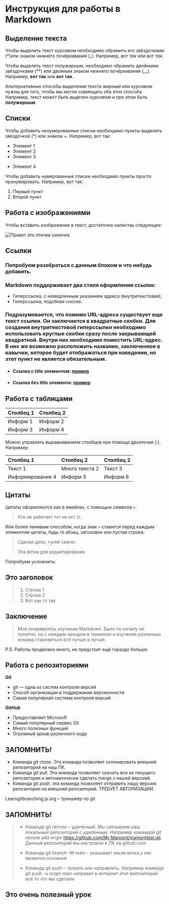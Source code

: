 # Инструкция для работы в Markdown

## Выделение текста

Чтобы выделить текст курсивом необходимо обрамить его звёздочками (*)или знаком нижнего почёркивания (_). Например, *вот так* или _вот так_. 

Чтобы выделить текст полужирным, необходимо обрамить двойными звёздочками (**) или двойным знаком нижнего почёркивания (__). Например, **вот так** или __вот так__.    

Альтернативные способы выделения текста жирным или курсивом  нужны для того, чтобы мы могли совмещать оба этих способа. Например, _текст может быть выделен курсивом и при этом быть **полужирным**_.

## Списки
Чтобы добавить ненумерованные списки необходимо пункты выделить звёздочкой (*) или знаком +. Например, вот так: 
* Элемент 1  
* Элемент 2  
* Элемент 3
+ Элемент 4   

Чтобы добавить нумерованные списки необходимо пункты просто пронумеровать. Например, вот так: 
1. Первый пункт  
2. Второй пункт

## Работа с изображениями

Чтобы вставить изображение в текст, достаточно напистаь следующее:

![Привет это птичка синичка](ptichka.jpg) 

## Ссылки

### Попробуем разобраться с данным блоком и что нибудь добавить.

### Markdown поддерживает два стиля оформления ссылок:
* Гиперссылка, с немедленным указанием адреса (внутритекстовая);
* Гиперссылка, подобная сноске.
### Подразумевается, что помимо URL-адреса существует еще текст ссылки. Он заключается в квадратные скобки. Для создания внутритекстовой гиперссылки необходимо использовать круглые скобки сразу после закрывающей квадратной. Внутри них необходимо поместить URL-адрес. В них же возможно расположить название, заключенное в кавычки, которое будет отображаться при наведении, но этот пункт не является обязательным.

* #### Ссылка с title элементом: [пример](http://example.com/ "Я ссылка")
* #### Ссылка без title элемента: [пример](http://example.com/)

## Работа с таблицами

Столбец 1 | Столбец 2
--------- | ---------
Информ 1  | Информ 2 
Информ 3  | Информ 4 

Можно управлять выравниванием столбцов при помощи двоеточия (:). Например:

Столбец 1 | Столбец 2 | Столбец 2
:-------- | :--------| :--------
Текст 1  | Много текста 2 | Текст 3 
Информирование 4  | Информ 5 | Информ 6

## Цитаты
Цитаты оформляются как в емейлах, с помощью символа `>`.
> Кто не работает тот не ест )).

Или более ленивым способом, когда знак `>` ставится перед каждым элементом цитаты, будь то абзац, заголовок или пустая строка:
> Сделал дело, гуляй смело.
> 
> Эта ветка для редактирования

Попробуем усложнить:
## Это заголовок
> 1. Строка 1
> 2. Строка 2
> 3. Вот как то так

## Заключение
> Мне понравилось изучение Мarkdown. Было по началу не понятно, но с каждым заходом в терминал и изучения различных команд становиться всё лучше и лучше.

P.S. Работы проделано много, но предстоит ещё гораздо больше.

## Работа с репозиториями

_**Git**_

* git — одна из систем контроля версий
* Способ организации и поддержания версионности
* Самая популярная система контроля версий

_**GitHub**_

* Предоставляет Microsoft
* Самый популярный сервис Git
* Много полезных функций
* Огромный архив различного кода

## ЗАПОМНИТЬ!
* Команда git clone.  Эта команда позволяет склонировать внешний репозиторий на наш ПК.
* Команда git pull. Эта команда позволяет скачать все из текущего репозитория и автоматически сделать merge с нашей версией.
* Команда git push. эта команда позволяет отправить нашу версию репозитория на внешний репозиторий. ТРЕБУЕТ АВТОРИЗАЦИИ.

Learngitbranching.js.org – тренажёр по git

## ЗАПОМНИТЬ!

> * Команда git remote – удалённый. Мы связываем наш локальный репозиторий с удалённым. Например командой git remote add origin https://github.com/Mr-Mamont/mamonttest.git. Данный репозиторий мы настроили в ЛК на github.com

> * Команда git branch -M main – указывает какая ветка у нас является основной

> * Команда git push – толкать или направлять. Например команда git push -u origin main направит в интернет этот репозиторий всё то что мы сделали

## Это очень полезный урок
